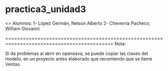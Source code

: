 # practica3_unidad3

<<Practica3>>
Alumnos:
1- López Germán, Nelson Alberto
2- Cheverría Pacheco, William Giovanni

===========================================================================================
Nota: 

Si da problemas al abrir en openxava,
se puede copiar las clases del modelo,
en un proyecto antes elaborado que recomiendo que se llame Ventas.
